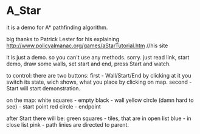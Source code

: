 # A_Star
it is a demo for A* pathfinding algorithm. 

big thanks to Patrick Lester for his explaining
http://www.policyalmanac.org/games/aStarTutorial.htm  //his site

it is just a demo. so you can't use any methods. sorry. just read link, start demo, draw some walls, set start and end, press Start and watch.

to control: 
there are two buttons:
first - Wall/Start/End by clicking at it you switch its state, wich shows, what you place by clicking on map.
second - Start will start demonstration.

on the map: 
white squares - empty
black - wall
yellow circle (damn hard to see) - start point
red circle - endpoint 

after Start there will be:
green squares - tiles, that are in open list
blue - in close list
pink - path
linies are directed to parent.







